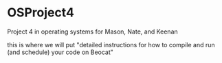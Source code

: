# OSProject4
Project 4 in operating systems for Mason, Nate, and Keenan

this is where we will put "detailed instructions for how to compile and run (and schedule) your code on Beocat"
